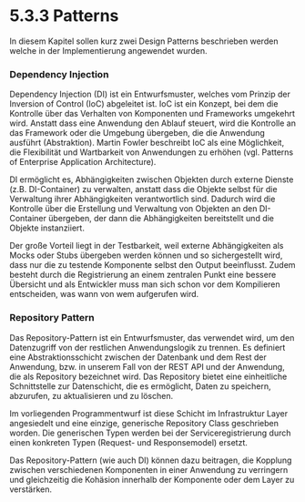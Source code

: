 # 5.3.3 Patterns

In diesem Kapitel sollen kurz zwei Design Patterns beschrieben werden welche in der Implementierung angewendet wurden.

### Dependency Injection

Dependency Injection (DI) ist ein Entwurfsmuster, welches vom Prinzip der Inversion of Control (IoC) abgeleitet ist. IoC ist ein Konzept, bei dem die Kontrolle über das Verhalten von Komponenten und Frameworks umgekehrt wird. Anstatt dass eine Anwendung den Ablauf steuert, wird die Kontrolle an das Framework oder die Umgebung übergeben, die die Anwendung ausführt (Abstraktion). Martin Fowler beschreibt IoC als eine Möglichkeit, die Flexibilität und Wartbarkeit von Anwendungen zu erhöhen (vgl. Patterns of Enterprise Application Architecture).&#x20;

DI ermöglicht es, Abhängigkeiten zwischen Objekten durch externe Dienste (z.B. DI-Container) zu verwalten, anstatt dass die Objekte selbst für die Verwaltung ihrer Abhängigkeiten verantwortlich sind. Dadurch wird die Kontrolle über die Erstellung und Verwaltung von Objekten an den DI-Container übergeben, der dann die Abhängigkeiten bereitstellt und die Objekte instanziiert.

Der große Vorteil liegt in der Testbarkeit, weil externe Abhängigkeiten als Mocks oder Stubs übergeben werden können und so sichergestellt wird, dass nur die zu testende Komponente selbst den Output beeinflusst. Zudem besteht durch die Registrierung an einem zentralen Punkt eine bessere Übersicht und als Entwickler muss man sich schon vor dem Kompilieren entscheiden, was wann von wem aufgerufen wird.&#x20;

### Repository Pattern&#x20;

Das Repository-Pattern ist ein Entwurfsmuster, das verwendet wird, um den Datenzugriff von der restlichen Anwendungslogik zu trennen. Es definiert eine Abstraktionsschicht zwischen der Datenbank und dem Rest der Anwendung, bzw. in unserem Fall von der REST API und der Anwendung, die als Repository bezeichnet wird. Das Repository bietet eine einheitliche Schnittstelle zur Datenschicht, die es ermöglicht, Daten zu speichern, abzurufen, zu aktualisieren und zu löschen.&#x20;

Im vorliegenden Programmentwurf ist diese Schicht im Infrastruktur Layer angesiedelt und eine einzige, generische Repository Class geschrieben worden. Die generischen Typen werden bei der Serviceregistrierung durch einen konkreten Typen (Request- und Responsemodel) ersetzt.

Das Repository-Pattern (wie auch DI) können dazu beitragen, die Kopplung zwischen verschiedenen Komponenten in einer Anwendung zu verringern und gleichzeitig die Kohäsion innerhalb der Komponente oder dem Layer zu verstärken.
